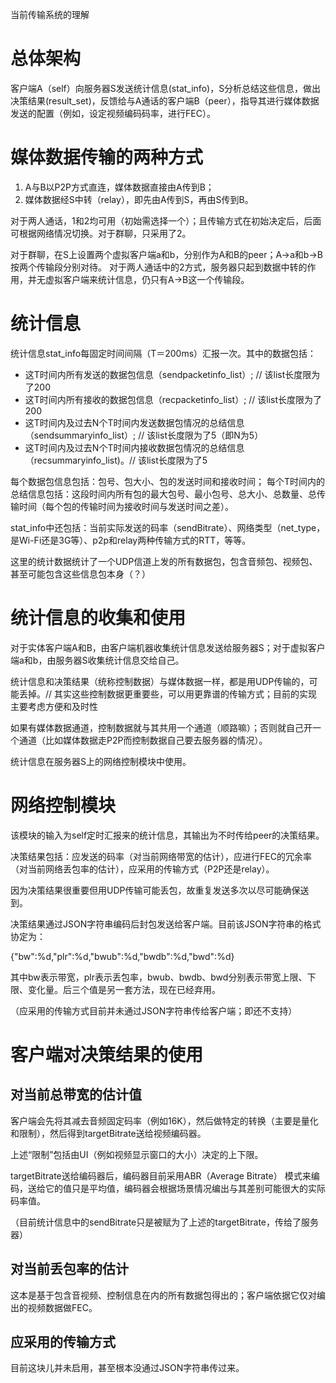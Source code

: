 当前传输系统的理解

# 总体架构

客户端A（self）向服务器S发送统计信息(stat_info)，S分析总结这些信息，做出决策结果(result_set)，反馈给与A通话的客户端B（peer），指导其进行媒体数据发送的配置（例如，设定视频编码码率，进行FEC）。

# 媒体数据传输的两种方式

1. A与B以P2P方式直连，媒体数据直接由A传到B；
2. 媒体数据经S中转（relay），即先由A传到S，再由S传到B。

对于两人通话，1和2均可用（初始需选择一个）；且传输方式在初始决定后，后面可根据网络情况切换。对于群聊，只采用了2。

对于群聊，在S上设置两个虚拟客户端a和b，分别作为A和B的peer；A->a和b->B按两个传输段分别对待。
对于两人通话中的2方式，服务器只起到数据中转的作用，并无虚拟客户端来统计信息，仍只有A->B这一个传输段。

# 统计信息

统计信息stat_info每固定时间间隔（T＝200ms）汇报一次。其中的数据包括：

- 这T时间内所有发送的数据包信息（sendpacketinfo_list）; // 该list长度限为了200
- 这T时间内所有接收的数据包信息（recpacketinfo_list）; // 该list长度限为了200
- 这T时间内及过去N个T时间内发送数据包情况的总结信息（sendsummaryinfo_list）; // 该list长度限为了5（即N为5）
- 这T时间内及过去N个T时间内接收数据包情况的总结信息（recsummaryinfo_list)。// 该list长度限为了5

每个数据包信息包括：包号、包大小、包的发送时间和接收时间；
每个T时间内的总结信息包括：这段时间内所有包的最大包号、最小包号、总大小、总数量、总传输时间（每个包的传输时间为接收时间与发送时间之差）。

stat_info中还包括：当前实际发送的码率（sendBitrate）、网络类型（net_type，是Wi-Fi还是3G等）、p2p和relay两种传输方式的RTT，等等。

这里的统计数据统计了一个UDP信道上发的所有数据包，包含音频包、视频包、甚至可能包含这些信息包本身（？）

# 统计信息的收集和使用

对于实体客户端A和B，由客户端机器收集统计信息发送给服务器S；对于虚拟客户端a和b，由服务器S收集统计信息交给自己。

统计信息和决策结果（统称控制数据）与媒体数据一样，都是用UDP传输的，可能丢掉。// 其实这些控制数据更重要些，可以用更靠谱的传输方式；目前的实现主要考虑方便和及时性

如果有媒体数据通道，控制数据就与其共用一个通道（顺路嘛）；否则就自己开一个通道（比如媒体数据走P2P而控制数据自己要去服务器的情况）。

统计信息在服务器S上的网络控制模块中使用。

# 网络控制模块

该模块的输入为self定时汇报来的统计信息，其输出为不时传给peer的决策结果。

决策结果包括：应发送的码率（对当前网络带宽的估计），应进行FEC的冗余率（对当前网络丢包率的估计），应采用的传输方式（P2P还是relay）。

因为决策结果很重要但用UDP传输可能丢包，故重复发送多次以尽可能确保送到。

决策结果通过JSON字符串编码后封包发送给客户端。目前该JSON字符串的格式协定为：

{"bw":%d,"plr":%d,"bwub":%d,"bwdb":%d,"bwd":%d}

其中bw表示带宽，plr表示丢包率，bwub、bwdb、bwd分别表示带宽上限、下限、变化量。后三个值是另一套方法，现在已经弃用。

（应采用的传输方式目前并未通过JSON字符串传给客户端；即还不支持）

# 客户端对决策结果的使用

## 对当前总带宽的估计值

客户端会先将其减去音频固定码率（例如16K），然后做特定的转换（主要是量化和限制），然后得到targetBitrate送给视频编码器。

上述“限制”包括由UI（例如视频显示窗口的大小）决定的上下限。

targetBitrate送给编码器后，编码器目前采用ABR（Average Bitrate） 模式来编码，送给它的值只是平均值，编码器会根据场景情况编出与其差别可能很大的实际码率值。

（目前统计信息中的sendBitrate只是被赋为了上述的targetBitrate，传给了服务器）

## 对当前丢包率的估计

这本是基于包含音视频、控制信息在内的所有数据包得出的；客户端依据它仅对编出的视频数据做FEC。

## 应采用的传输方式

目前这块儿并未启用，甚至根本没通过JSON字符串传过来。